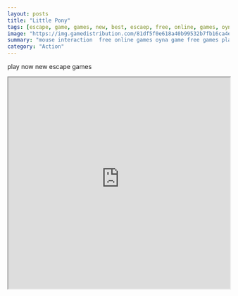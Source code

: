 ```yaml
---
layout: posts
title: "Little Pony"
tags: [escape, game, games, new, best, escaep, free, online, games, oyna, game, free, games, play, play, games]
image: "https://img.gamedistribution.com/81df5f0e618a40b99532b7fb16ca4e73.jpg"
summary: "mouse interaction  free online games oyna game free games play play games"
category: "Action"
---
```


play now new escape games

<iframe width="100%" height="480px;" src="https://flash.gamedistribution.com?game=81df5f0e618a40b99532b7fb16ca4e73"></iframe>